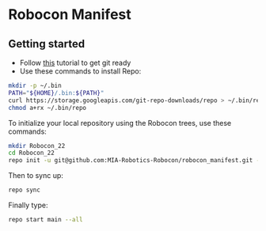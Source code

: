 # Robocon Manifest

## Getting started
- Follow [this](https://docs.github.com/en/authentication/connecting-to-github-with-ssh/generating-a-new-ssh-key-and-adding-it-to-the-ssh-agent) tutorial to get git ready
- Use these commands to install Repo:
```bash
mkdir -p ~/.bin
PATH="${HOME}/.bin:${PATH}"
curl https://storage.googleapis.com/git-repo-downloads/repo > ~/.bin/repo
chmod a+rx ~/.bin/repo
```
To initialize your local repository using the Robocon trees, use these commands:
```bash
mkdir Robocon_22
cd Robocon_22
repo init -u git@github.com:MIA-Robotics-Robocon/robocon_manifest.git -b main
```
Then to sync up:
```bash
repo sync
```
Finally type:
```bash
repo start main --all
```
